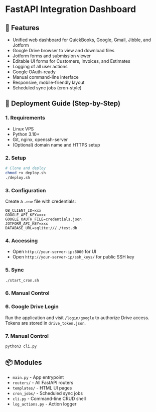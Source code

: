# FastAPI Integration Dashboard

## 🔧 Features
- Unified web dashboard for QuickBooks, Google, Gmail, Jibble, and Jotform
- Google Drive browser to view and download files
- Jotform forms and submission viewer
- Editable UI forms for Customers, Invoices, and Estimates
- Logging of all user actions
- Google OAuth-ready
- Manual command-line interface
- Responsive, mobile-friendly layout
- Scheduled sync jobs (cron-style)

## 🚀 Deployment Guide (Step-by-Step)

### 1. Requirements
- Linux VPS
- Python 3.10+
- Git, nginx, openssh-server
- (Optional) domain name and HTTPS setup

### 2. Setup
```bash
# Clone and deploy
chmod +x deploy.sh
./deploy.sh
```

### 3. Configuration
Create a `.env` file with credentials:
```env
QB_CLIENT_ID=xxx
GOOGLE_API_KEY=xxx
GOOGLE_OAUTH_FILE=credentials.json
JOTFORM_API_KEY=xxx
DATABASE_URL=sqlite:///./test.db
```

### 4. Accessing
- Open `http://your-server-ip:8000` for UI
- Open `http://your-server-ip/ssh_keys/` for public SSH key

### 5. Sync
```bash
./start_cron.sh
```

### 6. Manual Control
### 6. Google Drive Login
Run the application and visit `/login/google` to authorize Drive access. Tokens
are stored in `drive_token.json`.

### 7. Manual Control
```bash
python3 cli.py
```

## 📦 Modules
- `main.py` - App entrypoint
- `routers/` - All FastAPI routers
- `templates/` - HTML UI pages
- `cron_jobs/` - Scheduled sync jobs
- `cli.py` - Command-line CRUD shell
- `log_actions.py` - Action logger
